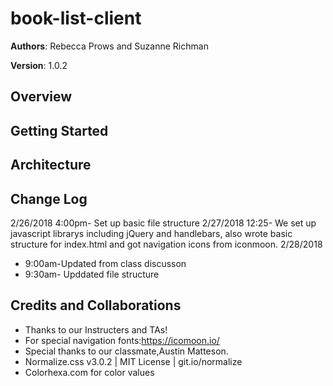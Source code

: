 # book-list-client

**Authors**: Rebecca Prows and Suzanne Richman 

**Version**: 1.0.2

## Overview


## Getting Started


## Architecture


## Change Log
2/26/2018 4:00pm- Set up basic file structure
2/27/2018 12:25- We set up javascript librarys including jQuery and handlebars, also wrote basic structure for index.html and got navigation icons from iconmoon.
2/28/2018 
 - 9:00am-Updated from class discusson  
 - 9:30am- Upddated file structure  


## Credits and Collaborations
* Thanks to our Instructers and TAs!
* For special navigation fonts:https://icomoon.io/
* Special thanks to our classmate,Austin Matteson.
* Normalize.css v3.0.2 | MIT License | git.io/normalize
* Colorhexa.com for color values
